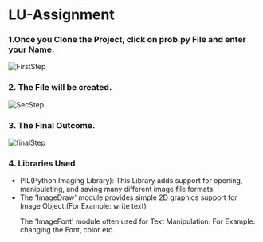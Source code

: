 # LU-Assignment

### 1.Once you Clone the Project, click on prob.py File and enter your Name.  <br>

![FirstStep](https://user-images.githubusercontent.com/95636204/161367567-29597b01-6149-47dc-9706-810097ffb91e.png)


### 2. The File will be created.
![SecStep](https://user-images.githubusercontent.com/95636204/161367870-514a58ea-f320-4814-9635-7c0fe906b54c.png)

### 3. The Final Outcome.
![finalStep](https://user-images.githubusercontent.com/95636204/161367744-c2d063aa-0086-434f-bda9-d8df58dc8483.png)


### 4. Libraries Used
<ul>
  <li> PIL(Python Imaging Library): This Library adds support for opening, manipulating, and saving many different image file formats. </li>
  <li>The 'ImageDraw' module provides simple 2D graphics support for Image Object.(For Example: write text)</li>
  
The 'ImageFont' module often used for Text Manipulation. For Example: changing the Font, color etc.
</ul>
